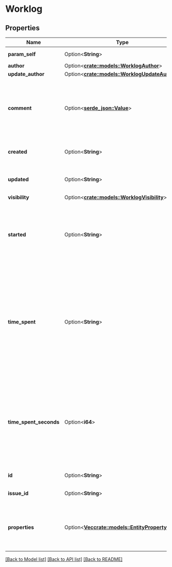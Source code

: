 # Worklog

## Properties

Name | Type | Description | Notes
------------ | ------------- | ------------- | -------------
**param_self** | Option<**String**> | The URL of the worklog item. | [optional][readonly]
**author** | Option<[**crate::models::WorklogAuthor**](Worklog_author.md)> |  | [optional]
**update_author** | Option<[**crate::models::WorklogUpdateAuthor**](Worklog_updateAuthor.md)> |  | [optional]
**comment** | Option<[**serde_json::Value**](.md)> | A comment about the worklog in [Atlassian Document Format](https://developer.atlassian.com/cloud/jira/platform/apis/document/structure/). Optional when creating or updating a worklog. | [optional]
**created** | Option<**String**> | The datetime on which the worklog was created. | [optional][readonly]
**updated** | Option<**String**> | The datetime on which the worklog was last updated. | [optional][readonly]
**visibility** | Option<[**crate::models::WorklogVisibility**](Worklog_visibility.md)> |  | [optional]
**started** | Option<**String**> | The datetime on which the worklog effort was started. Required when creating a worklog. Optional when updating a worklog. | [optional]
**time_spent** | Option<**String**> | The time spent working on the issue as days (\\#d), hours (\\#h), or minutes (\\#m or \\#). Required when creating a worklog if `timeSpentSeconds` isn't provided. Optional when updating a worklog. Cannot be provided if `timeSpentSecond` is provided. | [optional]
**time_spent_seconds** | Option<**i64**> | The time in seconds spent working on the issue. Required when creating a worklog if `timeSpent` isn't provided. Optional when updating a worklog. Cannot be provided if `timeSpent` is provided. | [optional]
**id** | Option<**String**> | The ID of the worklog record. | [optional][readonly]
**issue_id** | Option<**String**> | The ID of the issue this worklog is for. | [optional][readonly]
**properties** | Option<[**Vec<crate::models::EntityProperty>**](EntityProperty.md)> | Details of properties for the worklog. Optional when creating or updating a worklog. | [optional]

[[Back to Model list]](../README.md#documentation-for-models) [[Back to API list]](../README.md#documentation-for-api-endpoints) [[Back to README]](../README.md)


